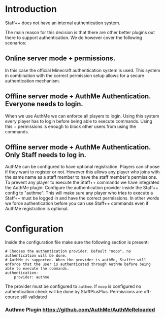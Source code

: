 # Introduction

Staff++ does not have an internal authentication system.

The main reason for this decision is that there are other better plugins out there to support authentication.
We do however cover the following scenarios:

## Online server mode + permissions. 
In this case the official Minecraft authentication system is used. This system in combination with the correct permission setup allows for a secure authentication mechanism.

## Offline server mode + AuthMe Authentication. Everyone needs to login. 
When we use AuthMe we can enforce all players to login. Using this system every player has to login before being able to execute commands. Using this + permissions is enough to block other users from using the commands.

## Offline server mode + AuthMe Authentication. Only Staff needs to log in.
AuthMe can be configured to have optional registration. Players can choose if they want to register or not. However this allows any player who joins with the same name as a staff member to have the staff member's permissions. To prevent any player to execute the Staff++ commands we have integrated the AuthMe plugin. Configure the authentication provider inside the Staff++ config to "authme". This will make sure any player who tries to execute a Staff++ must be logged in and have the correct permissions. In other words we force authentication before you can use Staff++ commands even if AuthMe registration is optional.

# Configuration
Inside the configuration file make sure the following section is present:
```
# Chooses the authentication provider. Default "noop", no authentication will be done.
# AuthMe is supported. When the provider is authMe, Staff++ will enforce that the user is authenticated through AuthMe before being able to execute the commands.
authentication:
    provider: authme
```
The provider must be configured to `authme`. If `noop` is configured no authentication check will be done by StaffPlusPlus.
Permissions are off-course still validated

### Authme Plugin https://github.com/AuthMe/AuthMeReloaded
